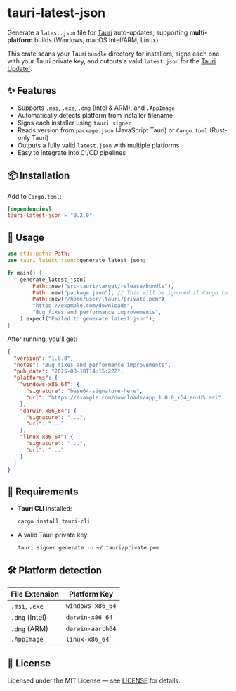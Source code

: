 # tauri-latest-json

Generate a `latest.json` file for [Tauri](https://v2.tauri.app/) auto-updates, supporting **multi-platform** builds (Windows, macOS Intel/ARM, Linux).

This crate scans your Tauri `bundle` directory for installers, signs each one with your Tauri private key, and outputs a valid `latest.json` for the [Tauri Updater](https://v2.tauri.app/plugin/updater/).

## ✨ Features

- Supports `.msi`, `.exe`, `.dmg` (Intel & ARM), and `.AppImage`
- Automatically detects platform from installer filename
- Signs each installer using `tauri signer`
- Reads version from `package.json` (JavaScript Tauri) or `Cargo.toml` (Rust-only Tauri)
- Outputs a fully valid `latest.json` with multiple platforms
- Easy to integrate into CI/CD pipelines

## 📦 Installation

Add to `Cargo.toml`:

```toml
[dependencies]
tauri-latest-json = "0.2.0"
```

## 🚀 Usage

```rust
use std::path::Path;
use tauri_latest_json::generate_latest_json;

fn main() {
    generate_latest_json(
        Path::new("src-tauri/target/release/bundle"),
        Path::new("package.json"), // This will be ignored if Cargo.toml is used
        Path::new("/home/user/.tauri/private.pem"),
        "https://example.com/downloads",
        "Bug fixes and performance improvements",
    ).expect("Failed to generate latest.json");
}
```

After running, you'll get:

```json
{
  "version": "1.0.0",
  "notes": "Bug fixes and performance improvements",
  "pub_date": "2025-08-10T14:15:22Z",
  "platforms": {
    "windows-x86_64": {
      "signature": "base64-signature-here",
      "url": "https://example.com/downloads/app_1.0.0_x64_en-US.msi"
    },
    "darwin-x86_64": {
      "signature": "...",
      "url": "..."
    },
    "linux-x86_64": {
      "signature": "...",
      "url": "..."
    }
  }
}
```

## 🔑 Requirements

- **Tauri CLI** installed:

  ```bash
  cargo install tauri-cli
  ```

- A valid Tauri private key:

  ```bash
  tauri signer generate -o ~/.tauri/private.pem
  ```

## 🛠 Platform detection

| File Extension | Platform Key     |
| -------------- | ---------------- |
| `.msi`, `.exe` | `windows-x86_64` |
| `.dmg` (Intel) | `darwin-x86_64`  |
| `.dmg` (ARM)   | `darwin-aarch64` |
| `.AppImage`    | `linux-x86_64`   |

## 📄 License

Licensed under the MIT License — see [LICENSE](LICENSE) for details.
